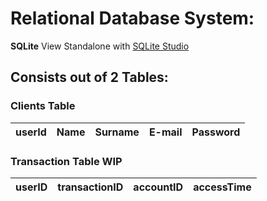 # **Relational Database System:**

**SQLite** View Standalone with [SQLite Studio](https://sqlitestudio.pl/index.rvt)

## **Consists out of 2 Tables:**
### **Clients Table**
| userId  | Name  | Surname  | E-mail  | Password  |
|---|---|---|---|---|

### **Transaction Table** WIP
| userID  | transactionID  | accountID  | accessTime  |
|---|---|---|---|


